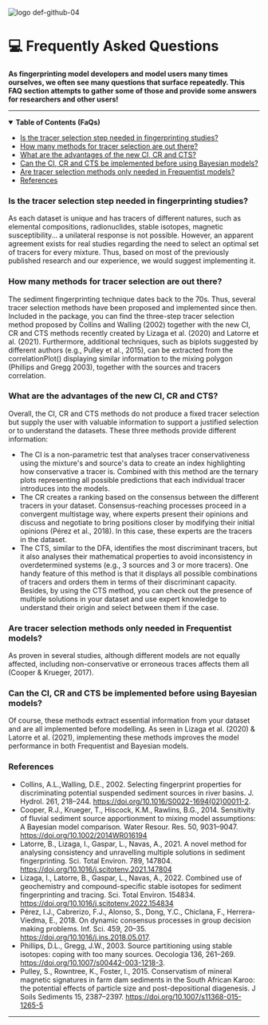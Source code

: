 ![logo def-github-04](https://user-images.githubusercontent.com/30837036/91882995-13c90200-ec84-11ea-9643-0191dfbca995.jpg)
#  :computer: Frequently Asked Questions 

**As fingerprinting model developers and model users many times ourselves, we often see many questions that surface repeatedly. This FAQ section attempts to gather some of those and provide some answers for researchers and other users!**

-------------

<details open>

<summary><strong>Table of Contents (FaQs)</strong></summary>

<!-- toc -->

- [Is the tracer selection step needed in fingerprinting studies?](#Is-the-tracer-selection-step-needed-in-fingerprinting-studies?)
- [How many methods for tracer selection are out there? ](#How-many-methods-for-tracer-selection-are-out-there?)
- [What are the advantages of the new CI, CR and CTS?](#What-are-the-advantages-of-the-new-CI,-CR-and-CTS?)
- [Can the CI, CR and CTS be implemented before using Bayesian models?](#Can-the-CI,-CR-and-CTS-be-implemented-before-using-Bayesian-models?)
- [Are tracer selection methods only needed in Frequentist models?](#Are-tracer-selection-methods-only-needed-in-Frequentist-models?)
- [References](#References)

<!-- tocstop -->

</details>


### Is the tracer selection step needed in fingerprinting studies?
As each dataset is unique and has tracers of different natures, such as elemental compositions, radionuclides, stable isotopes, magnetic susceptibility… a unilateral response is not possible. However, an apparent agreement exists for real studies regarding the need to select an optimal set of tracers for every mixture. Thus, based on most of the previously published research and our experience, we would suggest implementing it.

### How many methods for tracer selection are out there? 
The sediment fingerprinting technique dates back to the 70s. Thus, several tracer selection methods have been proposed and implemented since then. Included in the package, you can find the three-step tracer selection method proposed by Collins and Walling (2002) together with the new CI, CR and CTS methods recently created by Lizaga et al. (2020) and Latorre et al. (2021). Furthermore, additional techniques, such as biplots suggested by different authors (e.g., Pulley et al., 2015), can be extracted from the correlationPlot() displaying similar information to the mixing polygon (Phillips and Gregg 2003), together with the sources and tracers correlation.

### What are the advantages of the new CI, CR and CTS?
Overall, the CI, CR and CTS methods do not produce a fixed tracer selection but supply the user with valuable information to support a justified selection or to understand the datasets. These three methods provide different information:
- The CI is a non-parametric test that analyses tracer conservativeness using the mixture's and source's data to create an index highlighting how conservative a tracer is. Combined with this method are the ternary plots representing all possible predictions that each individual tracer introduces into the models.
- The CR creates a ranking based on the consensus between the different tracers in your dataset. Consensus-reaching processes proceed in a convergent multistage way, where experts present their opinions and discuss and negotiate to bring positions closer by modifying their initial opinions (Pérez et al., 2018). In this case, these experts are the tracers in the dataset.
- The CTS, similar to the DFA, identifies the most discriminant tracers, but it also analyses their mathematical properties to avoid inconsistency in overdetermined systems (e.g., 3 sources and 3 or more tracers). One handy feature of this method is that it displays all possible combinations of tracers and orders them in terms of their discriminant capacity. Besides, by using the CTS method, you can check out the presence of multiple solutions in your dataset and use expert knowledge to understand their origin and select between them if the case.

### Are tracer selection methods only needed in Frequentist models?
As proven in several studies, although different models are not equally affected, including non-conservative or erroneous traces affects them all (Cooper & Krueger, 2017).

### Can the CI, CR and CTS be implemented before using Bayesian models?
Of course, these methods extract essential information from your dataset and are all implemented before modelling. As seen in Lizaga et al. (2020) & Latorre et al. (2021), implementing these methods improves the model performance in both Frequentist and Bayesian models.

### References
- Collins, A.L.,Walling, D.E., 2002. Selecting fingerprint properties for discriminating potential suspended sediment sources in river basins. J. Hydrol. 261, 218–244. https://doi.org/10.1016/S0022-1694(02)00011-2.
- Cooper, R.J., Krueger, T., Hiscock, K.M., Rawlins, B.G., 2014. Sensitivity of fluvial sediment source apportionment to mixing model assumptions: A Bayesian model comparison. Water Resour. Res. 50, 9031–9047. https://doi.org/10.1002/2014WR016194
- Latorre, B., Lizaga, I., Gaspar, L., Navas, A., 2021. A novel method for analysing consistency and unravelling multiple solutions in sediment fingerprinting. Sci. Total Environ. 789, 147804. https://doi.org/10.1016/j.scitotenv.2021.147804
- Lizaga, I., Latorre, B., Gaspar, L., Navas, A., 2022. Combined use of geochemistry and compound-specific stable isotopes for sediment fingerprinting and tracing. Sci. Total Environ. 154834. https://doi.org/10.1016/j.scitotenv.2022.154834 
- Pérez, I.J., Cabrerizo, F.J., Alonso, S., Dong, Y.C., Chiclana, F., Herrera-Viedma, E., 2018. On dynamic consensus processes in group decision making problems. Inf. Sci. 459, 20–35. https://doi.org/10.1016/j.ins.2018.05.017.
- Phillips, D.L., Gregg, J.W., 2003. Source partitioning using stable isotopes: coping with too many sources. Oecologia 136, 261–269. https://doi.org/10.1007/s00442-003-1218-3.
- Pulley, S., Rowntree, K., Foster, I., 2015. Conservatism of mineral magnetic signatures in farm dam sediments in the South African Karoo: the potential effects of particle size and post-depositional diagenesis. J Soils Sediments 15, 2387–2397. https://doi.org/10.1007/s11368-015-1265-5
--------------------------------------------------------------------------------
